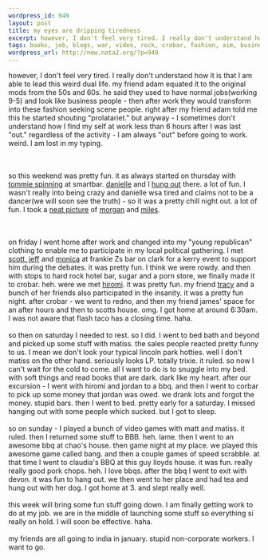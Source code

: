 ```yaml
--- 
wordpress_id: 949
layout: post
title: my eyes are dripping tiredness
excerpt: however, I don't feel very tired. I really don't understand how it is that I am able to lead this weird dual life. my friend adam equated it to the original mods from the 50s and 60s. he said they used to have normal jobs(working 9-5) and look like business people - then after work they would transform into these fashion seeking scene people. right after my friend adam told me this he started s...
tags: books, job, blogs, war, video, rock, crobar, fashion, aim, business, corporate, games, matiss, india, politic, porn, hiromi
wordpress_url: http://new.nata2.org/?p=949
---
```

however, I don't feel very tired. I really don't understand how it is that I am able to lead this weird dual life. my friend adam equated it to the original mods from the 50s and 60s. he said they used to have normal jobs(working 9-5) and look like business people - then after work they would transform into these fashion seeking scene people. right after my friend adam told me this he started shouting "prolatariet." but anyway - I sometimes don't understand how I find my self at work less than 6 hours after I was last "out." regardless of the activity - I am always "out" before going to work. weird. I am lost in my typing. 

<Br><br/>so this weekend was pretty fun. it as always started on thursday with <a href="http://nata2.info/?path=pictures%2Fevents%2F2004%3A10%3A07_tommie_at_metro&img=IMG_1964.jpg">tommie spinning</a> at smartbar. <a href="http://nata2.info/?path=pictures%2Fevents%2F2004%3A10%3A07_tommie_at_metro&img=IMG_1954.jpg">danielle</a> and I <a href="http://nata2.info/?path=pictures%2Fevents%2F2004%3A10%3A07_tommie_at_metro&img=IMG_1958.jpg">hung out</a> there. a lot of fun. I wasn't really into being crazy and danielle wsa tired and claims not to be a dancer(we will soon see the truth) - so it was a pretty chill night out. a lot of fun. I took a <a href="http://nata2.info/?path=pictures%2Fevents%2F2004%3A10%3A07_tommie_at_metro&img=IMG_1968.jpg">neat picture</a> of <a href="http://morganbreaksthings.blogspot.com/">morgan</a> and <a href="http://thatswherebatslive.blogspot.com/">miles</a>.

<br/><br/>on friday I went home after work and changed into my "young republican" clothing to enable me to participate in my local political gathering. I met <a href="http://nata2.info/?path=pictures%2Fevents%2F2004%3A10%3A09_debates_and_crobar&img=IMG_1978.jpg">scott, jeff</a> and <a href="http://nata2.info/?path=pictures%2Fevents%2F2004%3A10%3A09_debates_and_crobar&img=IMG_1979.jpg">monica</a> at frankie Zs bar on clark for a kerry event to support him during the debates. it was pretty fun. I think we were rowdy.  and then with stops to hard rock hotel bar, sugar and a porn store, we finally made it to crobar. heh. were we met <a href="http://nata2.info/?path=pictures%2Fevents%2F2004%3A10%3A09_debates_and_crobar&img=IMG_1982.jpg">hiromi</a>. it was pretty fun. my friend <a href="http://nata2.info/?path=pictures%2Fevents%2F2004%3A10%3A09_debates_and_crobar&img=IMG_1990.jpg">tracy</a> and a bunch of her friends also participated in the insanity. it was a pretty fun night. after crobar - we went to redno, and then my friend james' space for an after hours and then to scotts house. omg. I got home at around 6:30am. I was not aware that flash taco has a closing time. haha. <br/><br/>so then on saturday I needed to rest. so I did. I went to bed bath and beyond and picked up some stuff with matiss. the sales people reacted pretty funny to us. I mean we don't look your typical lincoln park hotties. well I don't matiss on the other hand. seriously looks LP. totally trixie. it ruled. so now I can't wait for the cold to come. all I want to do is to snuggle into my bed. with soft things and read books that are dark. dark like my heart. after our excursion - I went with hiromi and jordan to a bbq. and then I went to corbar to pick up some money that jordan was owed. we drank lots and forgot the money. stupid bars. then I went to bed. pretty early for a saturday. I missed hanging out with some people which sucked. but I got to sleep. <Br><br/>so on sunday - I played a bunch of video games with matt and matiss. it ruled. then I returned some stuff to BBB. heh. lame. then I went to an awesome bbq at chao's house. then game night at my place. we played this awesome game called bang. and then a couple games of speed scrabble. at that time I went to claudia's BBQ at this guy lloyds house. it was fun. really really good pork chops. heh. I love bbqs. after the bbq I went to exit with devon. it was fun to hang out. we then went to her place and had tea and hung out with her dog. I got home at 3. and slept really well. <br/><br/>this week will bring some fun stuff going down. I am finally getting work to do at my job. we are in the middle of launching some stuff so everything si really on hold. I will soon be effective. haha. <br/><br/>my friends are all going to india in january. stupid non-corporate workers. I want to go. 
